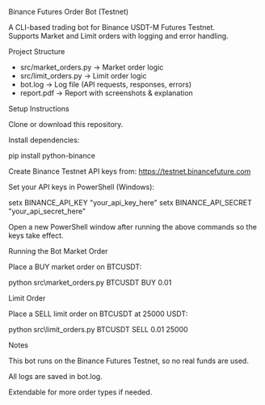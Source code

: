 Binance Futures Order Bot (Testnet)

A CLI-based trading bot for Binance USDT-M Futures Testnet.  
Supports Market and Limit orders with logging and error handling.

  Project Structure
- src/market_orders.py → Market order logic
- src/limit_orders.py → Limit order logic
- bot.log → Log file (API requests, responses, errors)
- report.pdf → Report with screenshots & explanation


Setup Instructions

Clone or download this repository.

Install dependencies:

pip install python-binance


Create Binance Testnet API keys from:
  https://testnet.binancefuture.com

Set your API keys in PowerShell (Windows):

setx BINANCE_API_KEY "your_api_key_here"
setx BINANCE_API_SECRET "your_api_secret_here"


 Open a new PowerShell window after running the above commands so the keys take effect.

  Running the Bot
Market Order

Place a BUY market order on BTCUSDT:

python src\market_orders.py BTCUSDT BUY 0.01

Limit Order

Place a SELL limit order on BTCUSDT at 25000 USDT:

python src\limit_orders.py BTCUSDT SELL 0.01 25000

  Notes

This bot runs on the Binance Futures Testnet, so no real funds are used.

All logs are saved in bot.log.

Extendable for more order types if needed.